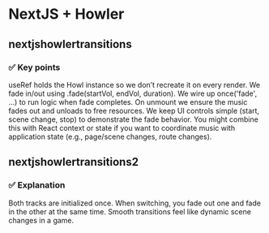 # NextJS + Howler

## nextjshowlertransitions

### ✅ Key points

useRef holds the Howl instance so we don’t recreate it on every render.
We fade in/out using .fade(startVol, endVol, duration).
We wire up once('fade', …) to run logic when fade completes.
On unmount we ensure the music fades out and unloads to free resources.
We keep UI controls simple (start, scene change, stop) to demonstrate the fade behavior.
You might combine this with React context or state if you want to coordinate music with application state (e.g., page/scene changes, route changes).

## nextjshowlertransitions2

### ✅ Explanation

Both tracks are initialized once.
When switching, you fade out one and fade in the other at the same time.
Smooth transitions feel like dynamic scene changes in a game.